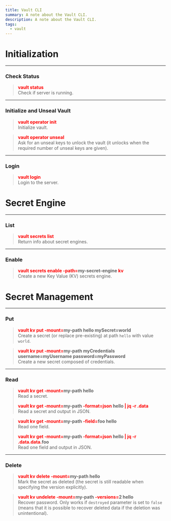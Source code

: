 ```yaml
---
title: Vault CLI
summary: A note about the Vault CLI.
description: A note about the Vault CLI.
tags:
  - vault
---
```


# Initialization

---

### Check Status


 > 
 > **<font color=red>vault status</font>**</br>
 > Check if server is running.

---

### Initialize and Unseal Vault


 > 
 > **<font color=red>vault operator init</font>**</br>
 > Initialize vault.

 > 
 > **<font color=red>vault operator unseal</font>**</br>
 > Ask for an unseal keys to unlock the vault (it unlocks when the required number of unseal keys are given).

---

### Login


 > 
 > **<font color=red>vault login</font>**</br>
 > Login to the server.

# Secret Engine

---

### List


 > 
 > **<font color=red>vault secrets list</font>**</br>
 > Return info about secret engines.

---

### Enable


 > 
 > **<font color=red>vault secrets enable -path=</font>my-secret-engine <font color=red>kv</font>**</br>
 > Create a new Key Value (KV) secrets engine.

# Secret Management

---

### Put


 > 
 > **<font color=red>vault kv put -mount=</font>my-path hello mySecret=world**</br>
 > Create a secret (or replace pre-existing) at path `hello` with value `world`.

 > 
 > **<font color=red>vault kv put -mount=</font>my-path myCredentials username=myUsername password=myPassword**</br>
 > Create a new secret composed of credentials.

---

### Read


 > 
 > **<font color=red>vault kv get -mount=</font>my-path hello**</br>
 > Read a secret.
 > 
 > **<font color=red>vault kv get -mount=</font>my-path <font color=red>-format=json</font> hello <font color=red>\| jq -r .data</font>**</br>
 > Read a secret and output in JSON.

 > 
 > **<font color=red>vault kv get -mount=</font>my-path <font color=red>-field=</font>foo hello**</br>
 > Read one field.
 > 
 > **<font color=red>vault kv get -mount=</font>my-path <font color=red>-format=json</font> hello <font color=red>\| jq -r .data.data.</font>foo**</br>
 > Read one field and output in JSON.

---

### Delete


 > 
 > **<font color=red>vault kv delete -mount=</font>my-path hello**</br>
 > Mark the secret as deleted (the secret is still readable when specifying the version explicitly).

 > 
 > **<font color=red>vault kv undelete -mount=</font>my-path <font color=red>-versions=</font>2 hello**</br>
 > Recover password. Only works if `destroyed` parameter is set to `false` (means that it is possible to recover deleted data if the deletion was unintentional).

